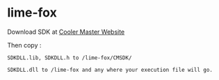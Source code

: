 # lime-fox

Download SDK at [Cooler Master Website](http://www.coolermaster.com/peripheral/keyboards/masterkeys-pro-s/)

Then copy :
```
SDKDLL.lib, SDKDLL.h to /lime-fox/CMSDK/

SDKDLL.dll to /lime-fox and any where your execution file will go.
```
